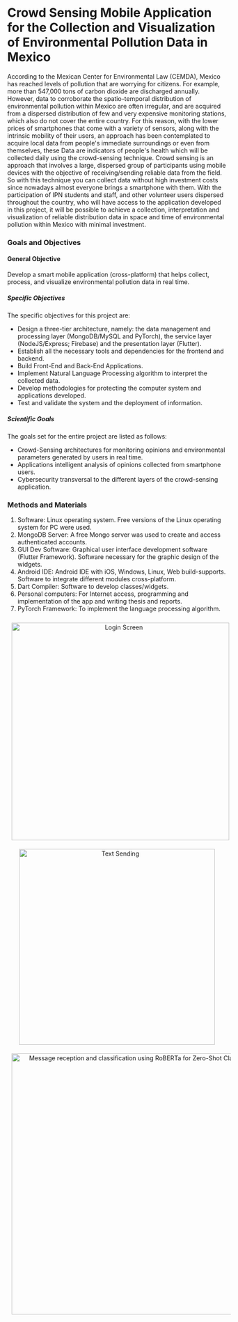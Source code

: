 # Crowd Sensing Mobile Application for the Collection and Visualization of Environmental Pollution Data in Mexico
According to the Mexican Center for Environmental Law (CEMDA), Mexico has reached levels of pollution that are worrying for citizens. For example, more than 547,000 tons of carbon dioxide are discharged annually. However, data to corroborate the spatio-temporal distribution of environmental pollution within Mexico are often irregular, and are acquired from a dispersed distribution of few and very expensive monitoring stations, which also do not cover the entire country. For this reason, with the lower prices of smartphones that come with a variety of sensors, along with the intrinsic mobility of their users, an approach has been contemplated to acquire local data from people's immediate surroundings or even from themselves, these Data are indicators of people's health which will be collected daily using the crowd-sensing technique. Crowd sensing is an approach that involves a large, dispersed group of participants using mobile devices with the objective of receiving/sending reliable data from the field. So with this technique you can collect data without high investment costs since nowadays almost everyone brings a smartphone with them. With the participation of IPN students and staff, and other volunteer users dispersed throughout the country, who will have access to the application developed in this project, it will be possible to achieve a collection, interpretation and visualization of reliable distribution data in space and time of environmental pollution within Mexico with minimal investment.

### Goals and Objectives
#### General Objective
Develop a smart mobile application (cross-platform) that helps collect, process, and visualize environmental pollution data in real time.

##### Specific Objectives
The specific objectives for this project are:
* Design a three-tier architecture, namely: the data management and processing layer (MongoDB/MySQL and PyTorch), the service layer (NodeJS/Express; Firebase) and the presentation layer (Flutter).
* Establish all the necessary tools and dependencies for the frontend and backend.
* Build Front-End and Back-End Applications.
* Implement Natural Language Processing algorithm to interpret the collected data.
* Develop methodologies for protecting the computer system and applications developed.
* Test and validate the system and the deployment of information.

##### Scientific Goals
The goals set for the entire project are listed as follows:
* Crowd-Sensing architectures for monitoring opinions and environmental parameters generated by users in real time.
* Applications intelligent analysis of opinions collected from smartphone users.
* Cybersecurity transversal to the different layers of the crowd-sensing application.

### Methods and Materials
1. Software: Linux operating system. Free versions of the Linux operating system for PC were used.
2. MongoDB Server: A free Mongo server was used to create and access authenticated accounts.
3. GUI Dev Software: Graphical user interface development software (Flutter Framework). Software necessary for the graphic design of the widgets.
4. Android IDE: Android IDE with iOS, Windows, Linux, Web build-supports. Software to integrate different modules cross-platform.
5. Dart Compiler: Software to develop classes/widgets.
6. Personal computers: For Internet access, programming and implementation of the app and writing thesis and reports.
7. PyTorch Framework: To implement the language processing algorithm.

<div align="center">
  <img src="https://raw.githubusercontent.com/LTabaro/Zero-Shot-RoBERTa_Crowdsensing_Mobile_App/main/login%201.png" alt="Login Screen" style="width:500px; height:auto; margin:10px;" />
    <img src="https://raw.githubusercontent.com/LTabaro/Zero-Shot-RoBERTa_Crowdsensing_Mobile_App/main/login%202.png" alt="Text Sending" style="width:450px; height:auto; margin:10px;" />
</div>

<div align="center">
<img src="https://raw.githubusercontent.com/LTabaro/Zero-Shot-RoBERTa_Crowdsensing_Mobile_App/main/mongo.png" alt="Message reception and classification using RoBERTa for Zero-Shot Classification" style="width:600px; height:auto; margin:10px;" />
</div>

